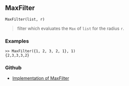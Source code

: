 ## MaxFilter

```
MaxFilter(list, r)
```

> filter which evaluates the `Max` of `list` for the radius `r`. 

### Examples
 
```
>> MaxFilter({1, 2, 3, 2, 1}, 1) 
{2,3,3,3,2}
```

### Github

* [Implementation of MaxFilter](https://github.com/axkr/symja_android_library/blob/master/symja_android_library/matheclipse-core/src/main/java/org/matheclipse/core/builtin/ImageFunctions.java#L70) 

